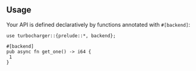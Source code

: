 ## Usage

Your API is defined declaratively by functions annotated with `#[backend]`:

```rust,ignore
use turbocharger::{prelude::*, backend};

#[backend]
pub async fn get_one() -> i64 {
 1
}
```
